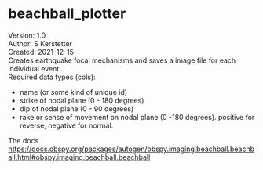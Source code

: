 # beachball_plotter
Version: 1.0  
Author: S Kerstetter  
Created: 2021-12-15  
Creates earthquake focal mechanisms and saves a image file for each individual event.  
Required data types (cols):  
- name (or some kind of unique id)  
- strike of nodal plane (0 - 180 degrees)  
- dip of nodal plane (0 - 90 degrees)  
- rake or sense of movement on nodal plane (0 -180 degrees). positive for reverse, negative for normal.  

The docs  
https://docs.obspy.org/packages/autogen/obspy.imaging.beachball.beachball.html#obspy.imaging.beachball.beachball
